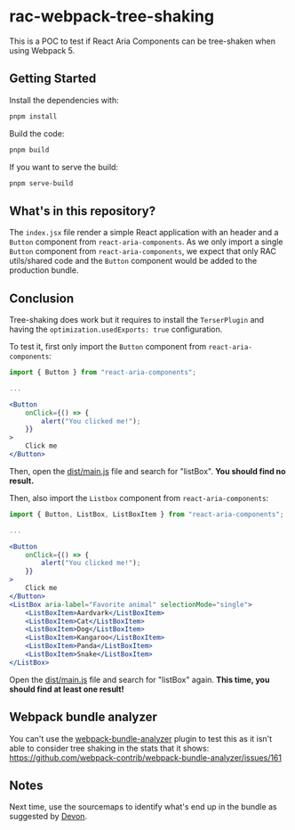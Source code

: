 # rac-webpack-tree-shaking

This is a POC to test if React Aria Components can be tree-shaken when using Webpack 5.

## Getting Started

Install the dependencies with:

```bash
pnpm install
```

Build the code:

```bash
pnpm build
```

If you want to serve the build:

```bash
pnpm serve-build
```

## What's in this repository?

The `index.jsx` file render a simple React application with an header and a `Button` component from `react-aria-components`. As we only import a single `Button` component from `react-aria-components`, we expect that only RAC utils/shared code and the `Button` component would be added to the production bundle.

## Conclusion

Tree-shaking does work but it requires to install the `TerserPlugin` and having the `optimization.usedExports: true` configuration.

To test it, first only import the `Button` component from `react-aria-components`:

```jsx
import { Button } from "react-aria-components";

...

<Button
    onClick={() => {
        alert("You clicked me!");
    }}
>
    Click me
</Button>
```

Then, open the [dist/main.js](./dist/main.js) file and search for "listBox". **You should find no result.**

Then, also import the `Listbox` component from `react-aria-components`:

```jsx
import { Button, ListBox, ListBoxItem } from "react-aria-components";

...

<Button
    onClick={() => {
        alert("You clicked me!");
    }}
>
    Click me
</Button>
<ListBox aria-label="Favorite animal" selectionMode="single">
    <ListBoxItem>Aardvark</ListBoxItem>
    <ListBoxItem>Cat</ListBoxItem>
    <ListBoxItem>Dog</ListBoxItem>
    <ListBoxItem>Kangaroo</ListBoxItem>
    <ListBoxItem>Panda</ListBoxItem>
    <ListBoxItem>Snake</ListBoxItem>
</ListBox>
```

Open the [dist/main.js](./dist/main.js) file and search for "listBox" again. **This time, you should find at least one result!**

## Webpack bundle analyzer

You can't use the [webpack-bundle-analyzer](https://www.npmjs.com/package/webpack-bundle-analyzer) plugin to test this as it isn't able to consider tree shaking in the stats that it shows: https://github.com/webpack-contrib/webpack-bundle-analyzer/issues/161

## Notes

Next time, use the sourcemaps to identify what's end up in the bundle as suggested by [Devon](https://github.com/adobe/react-spectrum/discussions/5204#discussioncomment-7795915).
